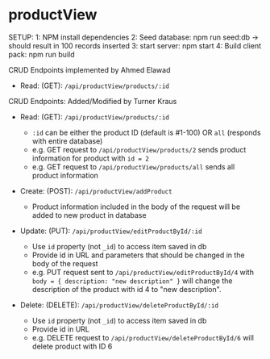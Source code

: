 # productView
SETUP:
1: NPM install dependencies
2: Seed database: npm run seed:db -> should result in 100 records inserted
3: start server: npm start
4: Build client pack: npm run build

CRUD Endpoints implemented by Ahmed Elawad
- Read: (GET): `/api/productView/products/:id`

CRUD Endpoints: Added/Modified by Turner Kraus
- Read: (GET): `/api/productView/products/:id`
  - `:id` can be either the product ID (default is #1-100) OR `all` (responds with entire database)
  - e.g. GET request to `/api/productView/products/2` sends product information for product with `id = 2`
  - e.g. GET request to `/api/productView/products/all` sends all product information

- Create: (POST): `/api/productView/addProduct`
  - Product information included in the body of the request will be added to new product in database

- Update: (PUT): `/api/productView/editProductById/:id`
  - Use `id` property (not `_id`) to access item saved in db
  - Provide id in URL and parameters that should be changed in the body of the request
  - e.g. PUT request sent to `/api/productView/editProductById/4` with `body = { description: "new description" }` will change the description of the product with id 4 to "new description".

- Delete: (DELETE): `/api/productView/deleteProductById/:id`
  - Use `id` property (not `_id`) to access item saved in db
  - Provide id in URL
  - e.g. DELETE request to `/api/productView/deleteProductById/6` will delete product with ID 6
